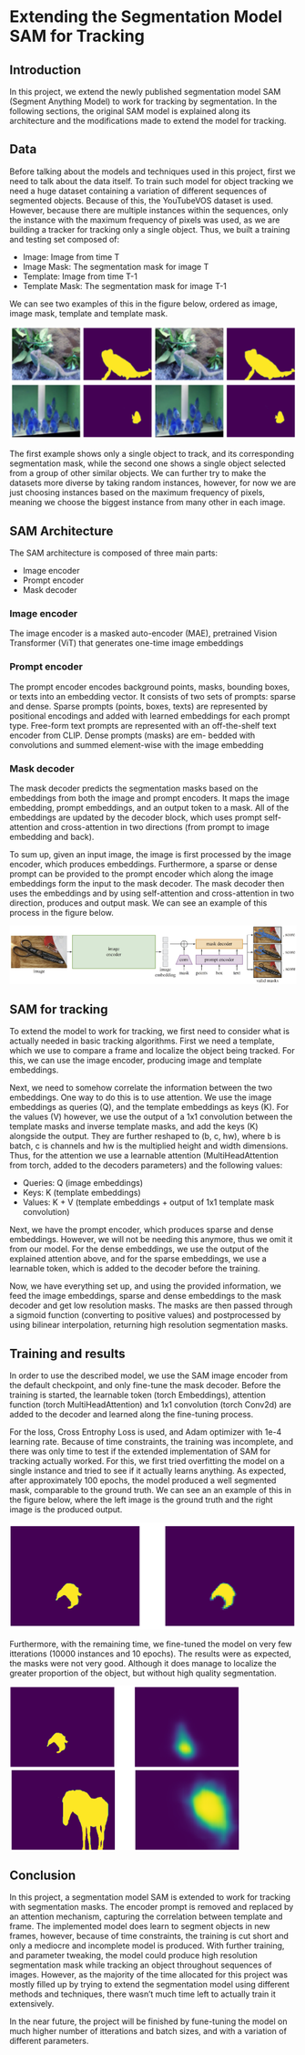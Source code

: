 # Extending the Segmentation Model SAM for Tracking

## Introduction
In this project, we extend the newly published segmentation model SAM (Segment Anything Model) to work for tracking by segmentation. In the following sections, the original SAM model is explained along its architecture and the modifications made to extend the model for tracking.

## Data
Before talking about the models and techniques used in this project, first we need to talk about the data itself. To train such model for object tracking we need a huge dataset containing a variation of different sequences of segmented objects. Because of this, the YouTubeVOS dataset is used.
However, because there are multiple instances within the sequences, only the instance with the maximum frequency of pixels was used, as we are building a tracker for tracking only a single object. Thus, we built a training and testing set composed of:

* Image: Image from time T
* Image Mask: The segmentation mask for image T
* Template: Image from time T-1
* Template Mask: The segmentation mask for image T-1

We can see two examples of this in the figure below, ordered as image, image mask, template and template mask.

![Alt text](images/image.png)

The first example shows only a single object to track, and its corresponding segmentation mask, while the second one shows a single object selected from a group of other similar objects. We can further try to make the datasets more diverse by taking random instances, however, for now we are just choosing instances based on the maximum frequency of pixels, meaning we choose the biggest instance from many other in each image.

## SAM Architecture

The SAM architecture is composed of three main parts:
* Image encoder
* Prompt encoder
* Mask decoder

### Image encoder
The image encoder is a masked auto-encoder (MAE), pretrained Vision Transformer (ViT) that generates one-time image embeddings


### Prompt encoder
The prompt encoder encodes background points, masks, bounding boxes, or texts into an embedding vector. It consists of two sets of prompts: sparse and dense. Sparse prompts (points, boxes, texts) are represented by positional encodings and added with learned embeddings for each prompt type. Free-form text prompts are represented with an off-the-shelf text encoder from CLIP. Dense prompts (masks) are em- bedded with convolutions and summed element-wise with the image embedding

### Mask decoder
The mask decoder predicts the segmentation masks based on the embeddings from both the image and prompt encoders. It maps the image embedding, prompt embeddings, and an output token to a mask. All of the embeddings are updated by the decoder block, which uses prompt self-attention and cross-attention in two directions (from prompt to image embedding and back).


To sum up, given an input image, the image is first processed by the image encoder, which produces embeddings. Furthermore, a sparse or dense prompt can be provided to the prompt encoder which along the image embeddings form the input to the mask decoder. The mask decoder then uses the embeddings and by using self-attention and cross-attention in two direction, produces and output mask. We can see an example of this process in the figure below.

![Alt text](images/image2.png)


## SAM for tracking
To extend the model to work for tracking, we first need to consider what is actually needed in basic tracking algorithms. First we need a template, which we use to compare a frame and localize the object being tracked. For this, we can use the image encoder, producing image and template embeddings. 

Next, we need to somehow correlate the information between the two embeddings. One way to do this is to use attention. We use the image embeddings as queries (Q), and the template embeddings as keys (K). For the values (V) however, we use the output of a 1x1 convolution between the template masks and inverse template masks, and add the keys (K) alongside the output. They are further reshaped to (b, c, hw), where b is batch, c is channels and hw is the multiplied height and width dimensions. Thus, for the attention we use a learnable attention (MultiHeadAttention from torch, added to the decoders parameters) and the following values: 

* Queries: Q (image embeddings)
* Keys: K (template embeddings)
* Values: K + V (template embeddings + output of 1x1 template mask convolution)

Next, we have the prompt encoder, which produces sparse and dense embeddings. However, we will not be needing this anymore, thus we omit it from our model. For the dense embeddings, we use the output of the explained attention above, and for the sparse embeddings, we use a learnable token, which is added to the decoder before the training.

Now, we have everything set up, and using the provided information, we feed the image embeddings, sparse and dense embeddings to the mask decoder and get low resolution masks. The masks are then passed through a sigmoid function (converting to positive values) and postprocessed by using bilinear interpolation, returning high resolution segmentation masks.

## Training and results
In order to use the described model, we use the SAM image encoder from the default checkpoint, and only fine-tune the mask decoder. Before the training is started, the learnable token (torch Embeddings), attention function (torch MultiHeadAttention) and 1x1 convolution (torch Conv2d) are added to the decoder and learned along the fine-tuning process.

For the loss, Cross Entrophy Loss is used, and Adam optimizer with 1e-4 learning rate. Because of time constraints, the training was incomplete, and there was only time to test if the extended implementation of SAM for tracking actually worked. For this, we first tried overfitting the model on a single instance and tried to see if it actually learns anything. As expected, after approximately 100 epochs, the model produced a well segmented mask, comparable to the ground truth. We can see an an example of this in the figure below, where the left image is the ground truth and the right image is the produced output.

![Alt text](images/image3.png)

Furthermore, with the remaining time, we fine-tuned the model on very few itterations (10000 instances and 10 epochs). The results were as expected, the masks were not very good. Although it does manage to localize the greater proportion of the object, but without high quality segmentation.

![Alt text](images/image4.png)

## Conclusion
In this project, a segmentation model SAM is extended to work for tracking with segmentation masks. The encoder prompt is removed and replaced by an attention mechanism, capturing the correlation between template and frame. The implemented model does learn to segment objects in new frames, however, because of time constraints, the training is cut short and only a mediocre and incomplete model is produced. With further training, and parameter tweaking, the model could produce high resolution segmentation mask while tracking an object throughout sequences of images. However, as the majority of the time allocated for this project was mostly filled up by trying to extend the segmentation model using different methods and techniques, there wasn’t much time left to actually train it extensively.

In the near future, the project will be finished by fune-tuning the model on much higher number of itterations and batch sizes, and with a variation of different parameters.